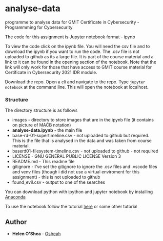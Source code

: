 # analyse-data

programme to analyse data for GMIT Certificate in Cybersecurity - Programmming for Cybersecurity

The code for this assignment is Jupyter notebook format - ipynb

To view the code click on the ipynb file. You will need the csv file and to download the ipynb if you want to run the code. 
The .csv file is not uploaded to github as its a large file. It is part of the course material and a link to it can be found in the opening section of the notebook. Note that the link will only work for those that have access to GMIT course material for Certificate in Cybersecurity 2021 IDR module.  

Download the repo. Open a cli and navigate to the repo. Type ```jupyter notebook``` at the command line. This will open the notebook at localhost. 
### Structure
The directory structure is as follows
- images - directory to store images that are in the ipynb file (it contains on picture of MACB notation) 
- **analyse-data.ipynb** - the main file
- base-rd-01-supertimeline.csv - not uploaded to github but required. This is the file that is analysed in the data and was taken from course material.
- baserd01-filesystem-timeline.csv - not uploaded to github - not required
- LICENSE - GNU GENERAL PUBLIC LICENSE Version 3
- README.md - This readme file
- gitignore - I've set the gitignore to ignore the .csv files and .vscode files and venv files (though i did not use a virtual enviroment for this assignment) - this is not uploaded to github
- found_evil.csv - output to one of the searches

You can download python with ipython and jupyter notebook by installing [Anaconda](https://www.anaconda.com/download/)

To use the notebook follow the tutorial [here](https://www.dataquest.io/blog/jupyter-notebook-tutorial/) or some other tutorial

## Author
* **Helen O'Shea** - [Osheah](https://github.com/Osheah/)

